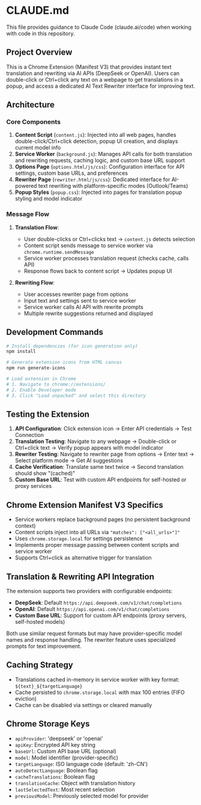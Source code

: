 # CLAUDE.md

This file provides guidance to Claude Code (claude.ai/code) when working with code in this repository.

## Project Overview

This is a Chrome Extension (Manifest V3) that provides instant text translation and rewriting via AI APIs (DeepSeek or OpenAI). Users can double-click or Ctrl+click any text on a webpage to get translations in a popup, and access a dedicated AI Text Rewriter interface for improving text.

## Architecture

### Core Components

1. **Content Script** (`content.js`): Injected into all web pages, handles double-click/Ctrl+click detection, popup UI creation, and displays current model info
2. **Service Worker** (`background.js`): Manages API calls for both translation and rewriting requests, caching logic, and custom base URL support
3. **Options Page** (`options.html/js/css`): Configuration interface for API settings, custom base URLs, and preferences
4. **Rewriter Page** (`rewriter.html/js/css`): Dedicated interface for AI-powered text rewriting with platform-specific modes (Outlook/Teams)
5. **Popup Styles** (`popup.css`): Injected into pages for translation popup styling and model indicator

### Message Flow

1. **Translation Flow**:
   - User double-clicks or Ctrl+clicks text → `content.js` detects selection
   - Content script sends message to service worker via `chrome.runtime.sendMessage`
   - Service worker processes translation request (checks cache, calls API)
   - Response flows back to content script → Updates popup UI

2. **Rewriting Flow**:
   - User accesses rewriter page from options
   - Input text and settings sent to service worker
   - Service worker calls AI API with rewrite prompts
   - Multiple rewrite suggestions returned and displayed

## Development Commands

```bash
# Install dependencies (for icon generation only)
npm install

# Generate extension icons from HTML canvas
npm run generate-icons

# Load extension in Chrome
# 1. Navigate to chrome://extensions/
# 2. Enable Developer mode
# 3. Click "Load unpacked" and select this directory
```

## Testing the Extension

1. **API Configuration**: Click extension icon → Enter API credentials → Test Connection
2. **Translation Testing**: Navigate to any webpage → Double-click or Ctrl+click text → Verify popup appears with model indicator
3. **Rewriter Testing**: Navigate to rewriter page from options → Enter text → Select platform mode → Get AI suggestions
4. **Cache Verification**: Translate same text twice → Second translation should show "(cached)"
5. **Custom Base URL**: Test with custom API endpoints for self-hosted or proxy services

## Chrome Extension Manifest V3 Specifics

- Service workers replace background pages (no persistent background context)
- Content scripts inject into all URLs via `"matches": ["<all_urls>"]"`
- Uses `chrome.storage.local` for settings persistence
- Implements proper message passing between content scripts and service worker
- Supports Ctrl+click as alternative trigger for translation

## Translation & Rewriting API Integration

The extension supports two providers with configurable endpoints:
- **DeepSeek**: Default `https://api.deepseek.com/v1/chat/completions`
- **OpenAI**: Default `https://api.openai.com/v1/chat/completions`
- **Custom Base URL**: Support for custom API endpoints (proxy servers, self-hosted models)

Both use similar request formats but may have provider-specific model names and response handling. The rewriter feature uses specialized prompts for text improvement.

## Caching Strategy

- Translations cached in-memory in service worker with key format: `${text}_${targetLanguage}`
- Cache persisted to `chrome.storage.local` with max 100 entries (FIFO eviction)
- Cache can be disabled via settings or cleared manually

## Chrome Storage Keys

- `apiProvider`: 'deepseek' or 'openai'
- `apiKey`: Encrypted API key string
- `baseUrl`: Custom API base URL (optional)
- `model`: Model identifier (provider-specific)
- `targetLanguage`: ISO language code (default: 'zh-CN')
- `autoDetectLanguage`: Boolean flag
- `cacheTranslations`: Boolean flag
- `translationCache`: Object with translation history
- `lastSelectedText`: Most recent selection
- `previousModel`: Previously selected model for provider